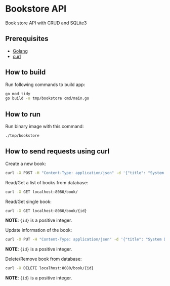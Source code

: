 # Bookstore API
Book store API with CRUD and SQLite3

## Prerequisites
* [Golang](https://go.dev/)
* [curl](https://curl.se/docs/manpage.html)

## How to build
Run following commands to build app:
```bash
go mod tidy
go build -o tmp/bookstore cmd/main.go
```

## How to run
Run binary image with this command:
```bash
./tmp/bookstore
```

## How to send requests using curl
Create a new book:
```bash
curl -X POST -H "Content-Type: application/json" -d '{"title": "System Design Interview", "author": "Alex Xu", "publisher":"ByteByteGo"}' localhost:8080/book/
```

Read/Get a list of books from database:
```bash
curl -X GET localhost:8080/book/
```
Read/Get single book:
```bash
curl -X GET localhost:8080/book/{id}
```
**NOTE**: `{id}` is a positive integer.

Update information of the book:
```bash
curl -X PUT -H "Content-Type: application/json" -d '{"title": "System Design Interview", "author": "Alex Xu", "publisher":"ByteByteGo"}' localhost:8080/book/{id}
```
**NOTE**: `{id}` is a positive integer.

Delete/Remove book from database:
```bash
curl -X DELETE localhost:8080/book/{id}
```
**NOTE**: `{id}` is a positive integer.
